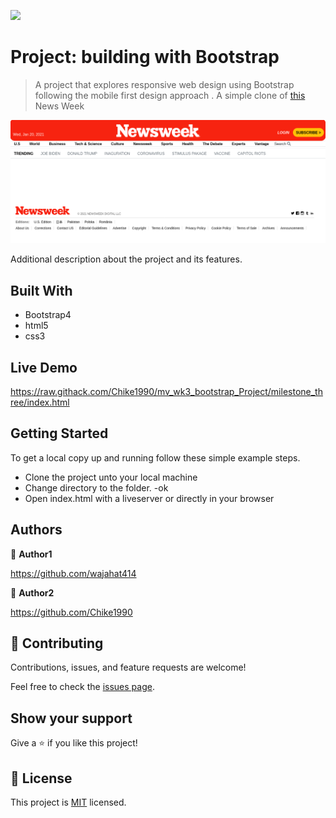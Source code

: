 ![](https://img.shields.io/badge/Microverse-blueviolet)

# Project: building with Bootstrap

> A project that explores responsive web design using Bootstrap following the mobile first design approach . A simple clone of [this](https://web.archive.org/web/20210120125445/https://www.newsweek.com/) News Week

![screenshot](./screenshot.png?raw=true "Optional Title")

Additional description about the project and its features.

## Built With

- Bootstrap4
- html5
- css3
## Live Demo



https://raw.githack.com/Chike1990/mv_wk3_bootstrap_Project/milestone_three/index.html


## Getting Started

To get a local copy up and running follow these simple example steps.

- Clone the project unto your local machine
- Change directory to the folder.
-ok
- Open index.html with a liveserver or directly in your browser

## Authors

👤 **Author1**

https://github.com/wajahat414

👤 **Author2**

https://github.com/Chike1990



## 🤝 Contributing

Contributions, issues, and feature requests are welcome!

Feel free to check the [issues page](issues/).

## Show your support

Give a ⭐️ if you like this project!

## 📝 License

This project is [MIT](lic.url) licensed.

